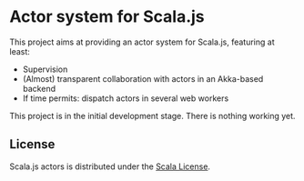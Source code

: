 # Actor system for Scala.js

This project aims at providing an actor system for Scala.js, featuring at least:

*   Supervision
*   (Almost) transparent collaboration with actors in an Akka-based backend
*   If time permits: dispatch actors in several web workers

This project is in the initial development stage. There is nothing working yet.

## License

Scala.js actors is distributed under the
[Scala License](http://www.scala-lang.org/license.html).
